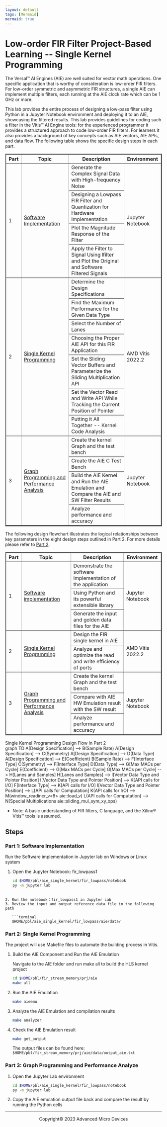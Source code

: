 ```yaml
---
layout: default
tags: [Mermaid]
mermaid: true
---
```

# Low-order FIR Filter Project-Based Learning -- Single Kernel Programming

The Versal™ AI Engines (AIE) are well suited for vector math operations. One specific application that is worthy of consideration is low-order FIR filters.
For low-order symmetric and asymmetric FIR structures, a single AIE can implement multiple filters, each running at the AIE clock rate which can be 1 GHz or more.

This lab provides the entire process of designing a low-pass filter using Python in a Jupyter Notebook environment and deploying it to an AIE, showcasing the filtered results. This lab provides guidelines for coding such a filter in the Vitis™ AI Engine tools: for the experienced programmer it provides a structured approach to code low-order FIR filters. For learners it also provides a background of key concepts such as AIE vectors, AIE APIs, and data flow. The following table shows the specific design steps in each part.

<table border="2">
<thead>
  <tr>
    <th>Part</th>
    <th>Topic</th>
    <th>Description</th>
    <th>Environment</th>
  </tr>
</thead>
<tbody>
  <tr>
    <td rowspan="4">1</td>
    <td rowspan="4"><a href="https://github.com/Xilinx/xup_aie_training/blob/main/pbl/aie_single_kernel/fir_lowpass/notebook/fir_lowpass1.ipynb">Software Implementation</a></td>
    <td>Generate the Complex Signal Data with High-frequency Noise</td>
    <td rowspan="4">Jupyter Notebook</td>
  </tr>
  <tr>
    <td>Designing a Lowpass FIR Filter and Quantization for Hardware Implementation</td>
  </tr>
  <tr>
    <td>Plot the Magnitude Response of the Filter</td>
  </tr>
  <tr>
    <td>Apply the Filter to Signal Using lfilter and Plot the Original and Software Filtered Signals</td>
  </tr>
  <tr>
    <td rowspan="7">2</td>
    <td rowspan="7"><a href="https://github.com/Xilinx/xup_aie_training/blob/main/pbl/aie_single_kernel/fir_lowpass/notebook/fir_lowpass2.ipynb">Single Kernel Programming</a></td>
    <td>Determine the Design Specifications</td>
    <td rowspan="7">AMD Vitis 2022.2</td>
  </tr>
  <tr>
    <td>Find the Maximum Performance for the Given Data Type</td>
  </tr>
  <tr>
    <td>Select the Number of Lanes</td>
  </tr>
  <tr>
    <td>Choosing the Proper AIE API for this FIR Application</td>
  </tr>
  <tr>
    <td>Set the Sliding Vector Buffers and Parameterize the Sliding Multiplication API</td>
  </tr>
    <tr>
    <td>Set the Vector Read and Write API While Tracking the Current Position of Pointer</td>
  </tr>
    <tr>
    <td>Putting it All Together -- Kernel Code Analysis</td>
  </tr>
  <tr>
    <td rowspan="4">3</td>
    <td rowspan="4"><a href="https://github.com/Xilinx/xup_aie_training/blob/main/pbl/aie_single_kernel/fir_lowpass/notebook/fir_lowpass3.ipynb">Graph Programming and Performance Analysis</a></td>
    <td>Create the kernel Graph and the test bench</td>
    <td rowspan="4">Jupyter Notebook</td>
  </tr>
  <tr>
    <td>Create the AIE C Test Bench</td>
  </tr>
    <tr>
    <td>Build the AIE Kernel and Run the AIE Emulation and Compare the AIE and SW Filter Results</td>
  </tr>
  <tr>
    <td>Analyze performance and accuracy</td>
  </tr>
</tbody>
</table>

The following design flowchart illustrates the logical relationships between key parameters in the eight design steps outlined in Part 2. For more details please refer to [Part 2](./notebook/fir_lowpass2.ipynb).

<table border="2">
<thead>
  <tr>
    <th>Part</th>
    <th>Topic</th>
    <th>Description</th>
    <th>Environment</th>
  </tr>
</thead>
<tbody>
  <tr>
    <td rowspan="3">1</td>
    <td rowspan="3"><a href="https://github.com/Xilinx/xup_aie_training/blob/main/pbl/aie_single_kernel/fir_lowpass/notebook/fir_lowpass1.ipynb">Software implementation</a></td>
    <td>Demonstrate the software implementation of the application</td>
    <td rowspan="3">Jupyter Notebook</td>
  </tr>
  <tr>
    <td>Using Python and its powerful extensible library</td>
  </tr>
  <tr>
    <td>Generate the input and golden data files for the AIE</td>
  </tr>
  <tr>
    <td rowspan="2">2</td>
    <td rowspan="2"><a href="https://github.com/Xilinx/xup_aie_training/blob/main/pbl/aie_single_kernel/fir_lowpass/notebook/fir_lowpass2.ipynb">Single Kernel Programming</a></td>
    <td>Design the FIR single kernel in AIE</td>
    <td rowspan="2">AMD Vitis 2022.2</td>
  </tr>
  <tr>
    <td>Analyze and optimize the read and write efficiency of ports</td>
  </tr>
  <tr>
    <td rowspan="3">3</td>
    <td rowspan="3"><a href="https://github.com/Xilinx/xup_aie_training/blob/main/pbl/aie_single_kernel/fir_lowpass/notebook/fir_lowpass3.ipynb">Graph Programming and Performance Analysis</a></td>
    <td>Create the kernel Graph and the test bench</td>
    <td rowspan="3">Jupyter Notebook</td>
  </tr>
  <tr>
    <td>Compare with AIE HW Emulation result with the SW result</td>
  </tr>
  <tr>
    <td>Analyze performance and accuracy</td>
  </tr>
</tbody>
</table>

<summary>Single Kernel Programming Design Flow In Part 2</summary>

<div class="mermaid">
graph TD
    A[Design Specification] --> B(Sample Rate)
    A[Design Specification] --> C(Symmetry)
    A[Design Specification] --> D(Data Type)
    A[Design Specification] --> E(Coefficient)
    B(Sample Rate) --> F[Interface Type]
    C(Symmetry) --> F[Interface Type]
    D(Data Type) --> G[Max MACs per Cycle]
    E(Coefficient) --> G[Max MACs per Cycle]
    G[Max MACs per Cycle]  --> H[Lanes and Samples]
    H[Lanes and Samples]  --> I[Vector Data Type and Pointer Position]
    I[Vector Data Type and Pointer Position] --> K[API calls for I/O]
    F[Interface Type] --> K[API calls for I/O]
    I[Vector Data Type and Pointer Position] --> L[API calls for Computation]
    K(API calls for I/O) --> M(window_readincr_v<8> aie::load_v)
    L(API calls for Computation) --> N(Special Multiplications aie::sliding_mul_sym_xy_ops)
</div>

- Note: A basic understanding of FIR filters, C language, and the Xilinx® Vitis™ tools is assumed.

## Steps

### Part 1: Software Implementation

Run the Software implementation in Jupyter lab on Windows or Linux system

1. Open the Jupyter Notebook: fir_lowpass1

   ```sh
   cd $HOME/pbl/aie_single_kernel/fir_lowpass/notebook
   py -m jupyter lab
```

2. Run the notebook：fir_lowpass1 in Jupyter Lab
3. Review the input and output reference data file in the following path

   ```terminal
   $HOME/pbl/aie_single_kernel/fir_lowpass/aie/data/
   ```

### Part 2: Single Kernel Programming

The project will use Makefile files to automate the building process in Vitis.

1. Build the AIE Component and Run the AIE Emulation

   Navigate to the AIE folder and run make all to build the HLS kernel project

   ```sh
   cd $HOME/pbl/fir_stream_memory/prj/aie
   make all
   ```
2. Run the AIE Emulation

   ```sh
   make aieemu
   ```
3. Analyze the AIE Emulation and compilation results

   ```sh
   make analyzer
   ```
4. Check the AIE Emulation result

   ```sh
   make get_output
   ```

   The output files can be found here: `$HOME/pbl/fir_stream_memory/prj/aie/data/output_aie.txt`

### Part 3: Graph Programming and Performance Analyze

1. Open the Jupyter Lab environment

   ```sh
   cd $HOME/pbl/aie_single_kernel/fir_lowpass/notebook
   py -m jupyter lab
   ```
2. Copy the AIE emulation output file back and compare the result by running the Python cells

---

<p align="center">Copyright© 2023 Advanced Micro Devices</p>
